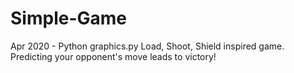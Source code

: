 # Simple-Game
Apr 2020 - Python graphics.py Load, Shoot, Shield inspired game. Predicting your opponent's move leads to victory!
